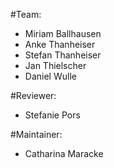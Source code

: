 #Team:

 * Miriam Ballhausen
 * Anke Thanheiser
 * Stefan Thanheiser
 * Jan Thielscher
 * Daniel Wulle

#Reviewer:

 * Stefanie Pors

#Maintainer:

* Catharina Maracke
